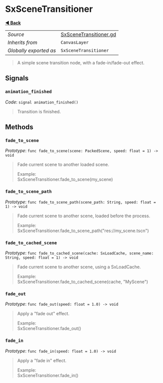 # SxSceneTransitioner

**[◀️ Back](../readme.md)**

|    |     |
|----|-----|
|*Source*|[SxSceneTransitioner.gd](../../../../nodes/utils/SxSceneTransitioner/SxSceneTransitioner.gd)|
|*Inherits from*|`CanvasLayer`|
|*Globally exported as*|`SxSceneTransitioner`|

> A simple scene transition node, with a fade-in/fade-out effect.  
## Signals

### `animation_finished`

*Code*: `signal animation_finished()`

> Transition is finished.  
## Methods

### `fade_to_scene`

*Prototype*: `func fade_to_scene(scene: PackedScene, speed: float = 1) -> void`

> Fade current scene to another loaded scene.  
>   
> Example:  
>   SxSceneTransitioner.fade_to_scene(my_scene)  
### `fade_to_scene_path`

*Prototype*: `func fade_to_scene_path(scene_path: String, speed: float = 1) -> void`

> Fade current scene to another scene, loaded before the process.  
>   
> Example:  
>   SxSceneTransitioner.fade_to_scene_path("res://my_scene.tscn")  
### `fade_to_cached_scene`

*Prototype*: `func fade_to_cached_scene(cache: SxLoadCache, scene_name: String, speed: float = 1) -> void`

> Fade current scene to another scene, using a SxLoadCache.  
>   
> Example:  
>   SxSceneTransitioner.fade_to_cached_scene(cache, "MyScene")  
### `fade_out`

*Prototype*: `func fade_out(speed: float = 1.0) -> void`

> Apply a "fade out" effect.  
>   
> Example:  
>   SxSceneTransitioner.fade_out()  
### `fade_in`

*Prototype*: `func fade_in(speed: float = 1.0) -> void`

> Apply a "fade in" effect.  
>   
> Example:  
>   SxSceneTransitioner.fade_in()  
